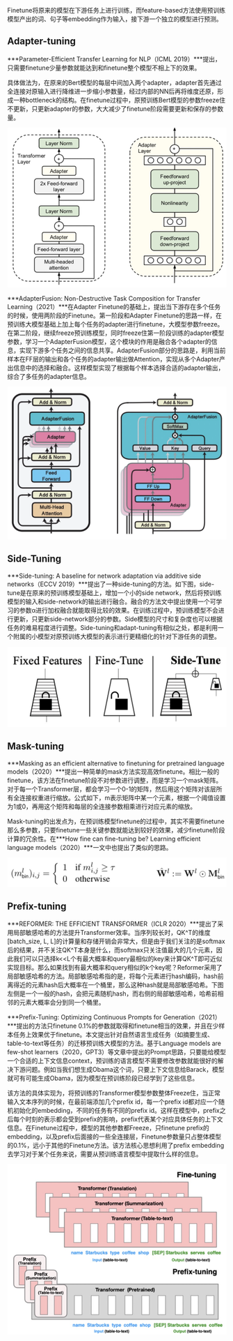Finetune将原来的模型在下游任务上进行训练，而feature-based方法使用预训练模型产出的词、句子等embedding作为输入，接下游一个独立的模型进行预测。

## Adapter-tuning

***Parameter-Efficient Transfer Learning for NLP（ICML 2019）***提出，只需要finetune少量参数就能达到和finetune整个模型不相上下的效果。

具体做法为，在原来的Bert模型的每层中间加入两个adapter，adapter首先通过全连接对原输入进行降维进一步缩小参数量，经过内部的NN后再将维度还原，形成一种bottleneck的结构。在finetune过程中，原预训练Bert模型的参数freeze住不更新，只更新adapter的参数，大大减少了finetune阶段需要更新和保存的参数量。

![image-20220516220739862](img/image-20220516220739862.png)

***AdapterFusion: Non-Destructive Task Composition for Transfer Learning（2021）***在Adapter Finetune的基础上，提出当下游存在多个任务的时候，使用两阶段的Finetune。第一阶段和Adapter Finetune的思路一样，在预训练大模型基础上加上每个任务的adapter进行finetune，大模型参数freeze。在第二阶段，继续freeze预训练模型，同时freeze住第一阶段训练的adapter模型参数，学习一个AdapterFusion模型，这个模块的作用是融合各个adapter的信息，实现下游多个任务之间的信息共享。AdapterFusion部分的思路是，利用当前样本在FF层的输出和各个任务的adapter输出做Attention，实现从多个Adapter产出信息中的选择和融合。这样模型实现了根据每个样本选择合适的adapter输出，综合了多任务的adapter信息。 

![image-20220516221229489](img/image-20220516221229489.png)

## Side-Tuning

***Side-tuning: A baseline for network adaptation via additive side networks（ECCV 2019）***提出了一种side-tuning的方法。如下图，side-tune是在原来的预训练模型基础上，增加一个小的side network，然后将预训练模型的输入和side-network的输出进行融合。融合的方法文中提出使用一个可学习的参数α进行加权融合就能取得比较的效果。在训练过程中，预训练模型不会进行更新，只更新side-network部分的参数。Side模型的尺寸和复杂度也可以根据任务的难易程度进行调整。Side-tuning和adapt-tuning有相似之处，都是利用一个附属的小模型对原预训练大模型的表示进行更精细化的针对下游任务的调整。

![image-20220516221318353](img/image-20220516221318353.png)

## Mask-tuning

***Masking as an efficient alternative to finetuning for pretrained language models（2020）***提出一种简单的mask方法实现高效finetune。相比一般的finetune，该方法在finetune阶段不对参数进行调整，而是学习一个mask矩阵。对于每一个Transformer层，都会学习一个0-1的矩阵，然后用这个矩阵对该层所有全连接权重进行缩放。公式如下，m表示矩阵中某一个元素，根据一个阈值设置为1或0，再用这个矩阵和每层的全连接参数相乘进行对应元素的缩放。

Mask-tuning的出发点为，在预训练模型finetune的过程中，其实不需要finetune那么多参数，只要finetune一些关键参数就能达到较好的效果，减少finetune阶段计算的冗余性。在***How fine can fine-tuning be? Learning efficient language models（2020）***一文中也提出了类似的思路。

![image-20220516221426491](img/image-20220516221426491.png)

## Prefix-tuning

***REFORMER: THE EFFICIENT TRANSFORMER（ICLR 2020）***提出了采用局部敏感哈希的方法提升Transformer效率。当序列较长时，QK^T的维度[batch_size, L, L]的计算量和存储开销会非常大，但是由于我们关注的是softmax后的结果，并不关注QK^T本身是什么，而softmax只关注值最大的几个元素，因此我们可以只选择k<<L个有最大概率和query最相似的key来计算QK^T即可近似实现目标。那么如果找到有最大概率和query相似的k个key呢？Reformer采用了局部敏感哈希的方法。局部敏感哈希指的是，将每个元素进行hash编码，hash前离得近的元素hash后大概率在一个桶里，那么这种hash就是局部敏感哈希。下图左侧是一个一般的hash，会把元素随机hash，而右侧的局部敏感哈希，哈希前相邻的元素大概率会分到同一个桶里。

***Prefix-Tuning: Optimizing Continuous Prompts for Generation（2021）***提出的方法只finetune 0.1%的参数就取得和finetune相当的效果，并且在少样本任务上效果优于finetune。本文提出针对自然语言生成任务（如摘要生成、table-to-text等任务）的迁移预训练大模型的方法。基于Language models are few-shot learners（2020，GPT3）等文章中提出的Prompt思路，只要能给模型一个合适的上下文信息context，预训练的语言模型不需要修改参数就能很好的解决下游问题。例如当我们想生成Obama这个词，只要上下文信息给Barack，模型就可有可能生成Obama，因为模型在预训练阶段已经学到了这些信息。

该方法的具体实现为，将预训练的Transformer模型参数整体Freeze住，当正常输入文本序列的时候，在最前端添加几个prefix id，每一个prefix id都对应一个随机初始化的embedding，不同的任务有不同的prefix id。这样在模型中，prefix之后每个时刻的表示都会受到prefix的影响，prefix代表某个对应具体任务的上下文信息。在Finetune过程中，模型的其他参数都Freeze，只finetune prefix的embedding，以及prefix后面接的一些全连接层，Finetune参数量只占整体模型的0.1%，远小于其他的Finetune方法。该方法核心思想利用了prefix embedding去学习对于某个任务来说，需要从预训练语言模型中提取什么样的信息。

![image-20220516221635621](img/image-20220516221635621.png)


